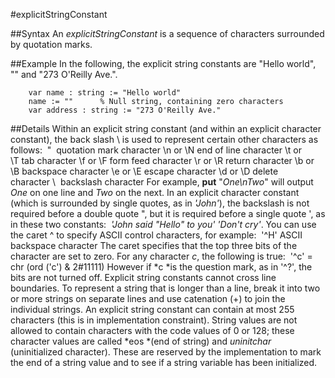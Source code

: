 
#explicitStringConstant

##Syntax
An *explicitStringConstant* is a sequence of characters surrounded by quotation marks.



##Example
In the following, the explicit string constants are "Hello world", "" and "273 O'Reilly Ave.".


        var name : string := "Hello world"
        name := ""      % Null string, containing zero characters
        var address : string := "273 O'Reilly Ave."
##Details
Within an explicit string constant (and within an explicit character constant), the back slash \ is used to represent certain other characters as follows:
 \"  quotation mark character \n or \N end of line character \t or \T tab character \f or \F form feed character \r or \R return character \b or \B backspace character \e or \E escape character \d or \D delete character \\  backslash character
For example, **put** "*One\nTwo*" will output *One* on one line and *Two* on the next. In an explicit character constant (which is surrounded by single quotes, as in *'John'*), the backslash is not required before a double quote ", but it is required before a single quote ', as in these two constants:
 *'John said *"*Hello*"* to you'* *'Don\'t cry'*.
You can use the caret ^ to specify ASCII control characters, for example:
 '^H' ASCII backspace character
The caret specifies that the top three bits of the character are set to zero. For any character *c*, the following is true:
 '^c' = chr (ord ('c') & 2#11111)
However if *c *is the question mark, as in '^?', the bits are not turned off.
Explicit string constants cannot cross line boundaries. To represent a string that is longer than a line, break it into two or more strings on separate lines and use catenation (+) to join the individual strings.
An explicit string constant can contain at most 255 characters (this is in implementation constraint).
String values are not allowed to contain characters with the code values of 0 or 128; these character values are called *eos *(end of string) and *uninitchar* (uninitialized character). These are reserved by the implementation to mark the end of a string value and to see if a string variable has been initialized.


